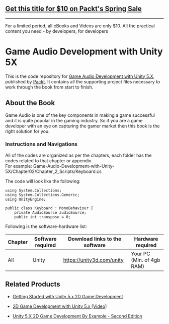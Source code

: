 ## [Get this title for $10 on Packt's Spring Sale](https://www.packt.com/B07057?utm_source=github&utm_medium=packt-github-repo&utm_campaign=spring_10_dollar_2022)
-----
For a limited period, all eBooks and Videos are only $10. All the practical content you need \- by developers, for developers

# Game Audio Development with Unity 5X
This is the code repository for [Game Audio Development with Unity 5.X](https://www.packtpub.com/game-development/game-audio-development-unity-5x?utm_source=github&utm_medium=repository&utm_campaign=9781787286450), published by [Packt](https://www.packtpub.com/). It contains all the supporting project files necessary to work through the book from start to finish.
## About the Book
Game Audio is one of the key components in making a game successful and it is quite popular in the gaming industry. So if you are a game developer with an eye on capturing the gamer market then this book is the right solution for you.
### Instructions and Navigations
All of the codes are organized as per the chapters, each folder has the codes related to that chapter or appendix.                   
For example: Game-Audio-Development-with-Unity-5X/Chapter02/Chapter_2_Scripts/Keyboard.cs

The code will look like the following:
```
using System.Collections;
using System.Collections.Generic;
using UnityEngine;

public class Keyboard : MonoBehaviour {
	private AudioSource audioSource;
	public int transpose = 0;
```

Following is the software-hardware list:

| Chapter  | Software required | Download links to the software | Hardware required |
| ------------- | ------------- | ------------- | ------------- |
| All | Unity | https://unity3d.com/unity | Your PC (Min. of 4gb RAM) |

## Related Products
 
  
* [Getting Started with Unity 5.x 2D Game Development](https://www.packtpub.com/game-development/getting-started-unity-5x-2d-game-development?utm_source=github&utm_medium=repository&utm_campaign=9781784397173)
  
  
* [2D Game Development with Unity 5.x [Video]](https://www.packtpub.com/game-development/2d-game-development-unity-5x-video?utm_source=github&utm_medium=repository&utm_campaign=9781788294744)
  
  
* [Unity 5.X 2D Game Development By Example - Second Edition](https://www.packtpub.com/game-development/unity-5x-2d-game-development-example-second-edition?utm_source=github&utm_medium=repository&utm_campaign=9781786460271)
  

